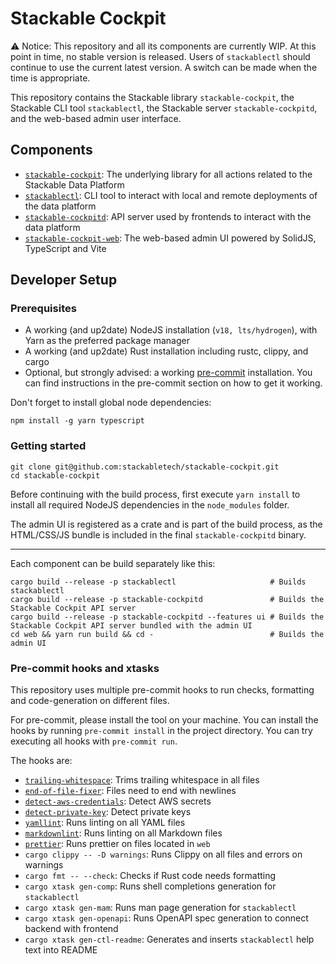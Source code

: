 # Stackable Cockpit

⚠️ Notice: This repository and all its components are currently WIP. At this point in time, no stable version is
released. Users of `stackablectl` should continue to use the current latest version. A switch can be made when the time
is appropriate.

This repository contains the Stackable library `stackable-cockpit`, the Stackable CLI tool
`stackablectl`, the Stackable server `stackable-cockpitd`, and the web-based admin user
interface.

## Components

- [`stackable-cockpit`][lib-readme]: The underlying library for all actions related to the Stackable Data Platform
- [`stackablectl`][ctl-readme]: CLI tool to interact with local and remote deployments of the data platform
- [`stackable-cockpitd`][server-readme]: API server used by frontends to interact with the data platform
- [`stackable-cockpit-web`][web-readme]: The web-based admin UI powered by SolidJS, TypeScript and Vite

## Developer Setup

### Prerequisites

- A working (and up2date) NodeJS installation (`v18, lts/hydrogen`), with Yarn as the preferred package manager
- A working (and up2date) Rust installation including rustc, clippy, and cargo
- Optional, but strongly advised: a working [pre-commit][pre-commit] installation. You can find instructions in the pre-commit section on how to get it working.

Don't forget to install global node dependencies:

```shell
npm install -g yarn typescript
```

### Getting started

```shell
git clone git@github.com:stackabletech/stackable-cockpit.git
cd stackable-cockpit
```

Before continuing with the build process, first execute `yarn install` to install all required NodeJS
dependencies in the `node_modules` folder.

The admin UI is registered as a crate and is part of the build process, as the HTML/CSS/JS bundle is included in the final `stackable-cockpitd` binary.

---

Each component can be build separately like this:

```shell
cargo build --release -p stackablectl                     # Builds stackablectl
cargo build --release -p stackable-cockpitd               # Builds the Stackable Cockpit API server
cargo build --release -p stackable-cockpitd --features ui # Builds the Stackable Cockpit API server bundled with the admin UI
cd web && yarn run build && cd -                          # Builds the admin UI
```

### Pre-commit hooks and xtasks

This repository uses multiple pre-commit hooks to run checks, formatting and code-generation on different files.

For pre-commit, please install the tool on your machine. You can install the hooks by running
`pre-commit install` in the project directory. You can try executing all
hooks with `pre-commit run`.

The hooks are:

- [`trailing-whitespace`](https://github.com/pre-commit/pre-commit-hooks#trailing-whitespace): Trims trailing whitespace
  in all files
- [`end-of-file-fixer`](https://github.com/pre-commit/pre-commit-hooks#end-of-file-fixer): Files need to end with
  newlines
- [`detect-aws-credentials`](https://github.com/pre-commit/pre-commit-hooks#detect-aws-credentials): Detect AWS secrets
- [`detect-private-key`](https://github.com/pre-commit/pre-commit-hooks#detect-private-key): Detect private keys
- [`yamllint`](https://github.com/adrienverge/yamllint): Runs linting on all YAML files
- [`markdownlint`](https://github.com/igorshubovych/markdownlint-cli): Runs linting on all Markdown files
- [`prettier`](https://github.com/pre-commit/mirrors-prettier): Runs prettier on files located in `web`
- `cargo clippy -- -D warnings`: Runs Clippy on all files and errors on warnings
- `cargo fmt -- --check`: Checks if Rust code needs formatting
- `cargo xtask gen-comp`: Runs shell completions generation for `stackablectl`
- `cargo xtask gen-mam`: Runs man page generation for `stackablectl`
- `cargo xtask gen-openapi`: Runs OpenAPI spec generation to connect backend with frontend
- `cargo xtask gen-ctl-readme`: Generates and inserts `stackablectl` help text into README

[server-readme]: ./rust/stackable-cockpitd/README.md
[ctl-readme]: ./rust/stackablectl/README.md
[pre-commit]: https://pre-commit.com/
[web-readme]: ./web/README.md
[lib-readme]: ./rust/stackable-cockpit/README.md
[xtasks]: ./xtask/src/main.rs
